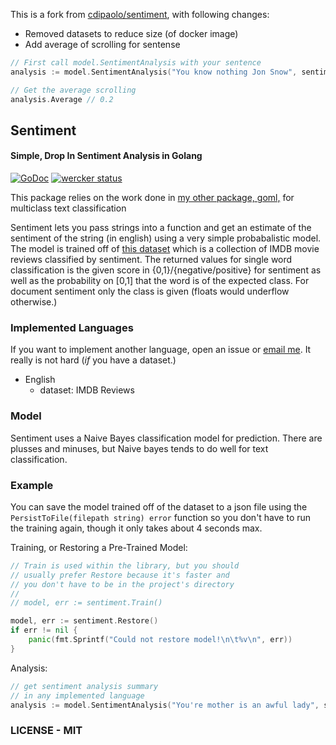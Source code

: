 This is a fork from [cdipaolo/sentiment](https://github.com/cdipaolo/sentiment), with following changes:
- Removed datasets to reduce size (of docker image)
- Add average of scrolling for sentense

```go
// First call model.SentimentAnalysis with your sentence
analysis := model.SentimentAnalysis("You know nothing Jon Snow", sentiment.English)

// Get the average scrolling
analysis.Average // 0.2
```

## Sentiment
#### Simple, Drop In Sentiment Analysis in Golang
[![GoDoc](https://godoc.org/github.com/cdipaolo/sentiment?status.svg)](https://godoc.org/github.com/cdipaolo/sentiment)
[![wercker status](https://app.wercker.com/status/35e33e359f09aa4bbf9121cf57a51118/s "wercker status")](https://app.wercker.com/project/bykey/35e33e359f09aa4bbf9121cf57a51118)

This package relies on the work done in [my other package, goml,](https://github.com/cdipaolo/goml/tree/master/text) for multiclass text classification

Sentiment lets you pass strings into a function and get an estimate of the sentiment of the string (in english) using a very simple probabalistic model. The model is trained off of [this dataset](https://inclass.kaggle.com/c/si650winter11/data) which is a collection of IMDB movie reviews classified by sentiment. The returned values for single word classification is the given score in {0,1}/{negative/positive} for sentiment as well as the probability on [0,1] that the word is of the expected class. For document sentiment only the class is given (floats would underflow otherwise.)

### Implemented Languages

If you want to implement another language, open an issue or [email me](mailto:cdipaolo96@gmail.com). It really is not hard (_if_ you have a dataset.)

- English
  * dataset: IMDB Reviews

### Model

Sentiment uses a Naive Bayes classification model for prediction. There are plusses and minuses, but Naive bayes tends to do well for text classification.

### Example

You can save the model trained off of the dataset to a json file using the `PersistToFile(filepath string) error` function so you don't have to run the training again, though it only takes about 4 seconds max.

Training, or Restoring a Pre-Trained Model:
```go
// Train is used within the library, but you should
// usually prefer Restore because it's faster and
// you don't have to be in the project's directory
//
// model, err := sentiment.Train()

model, err := sentiment.Restore()
if err != nil {
    panic(fmt.Sprintf("Could not restore model!\n\t%v\n", err))
}
```

Analysis:
```go
// get sentiment analysis summary
// in any implemented language
analysis := model.SentimentAnalysis("You're mother is an awful lady", sentiment.English) // 0
```

### LICENSE - MIT

